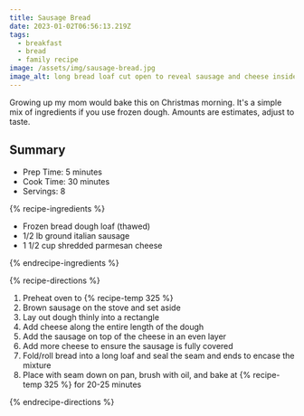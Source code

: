 ```yaml
---
title: Sausage Bread
date: 2023-01-02T06:56:13.219Z
tags:
  - breakfast
  - bread
  - family recipe
image: /assets/img/sausage-bread.jpg
image_alt: long bread loaf cut open to reveal sausage and cheese inside
---
```


Growing up my mom would bake this on Christmas morning. It's a simple mix of ingredients if you use frozen dough. Amounts are estimates, adjust to taste.

## Summary

- Prep Time: 5 minutes
- Cook Time: 30 minutes
- Servings: 8

{% recipe-ingredients %}

- Frozen bread dough loaf (thawed)
- 1/2 lb ground italian sausage
- 1 1/2 cup shredded parmesan cheese

{% endrecipe-ingredients %}

{% recipe-directions %}

1. Preheat oven to {% recipe-temp 325 %}
1. Brown sausage on the stove and set aside
1. Lay out dough thinly into a rectangle
1. Add cheese along the entire length of the dough
1. Add the sausage on top of the cheese in an even layer
1. Add more cheese to ensure the sausage is fully covered
1. Fold/roll bread into a long loaf and seal the seam and ends to encase the mixture
1. Place with seam down on pan, brush with oil, and bake at {% recipe-temp 325 %} for 20-25 minutes

{% endrecipe-directions %}
